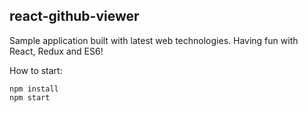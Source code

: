 ## react-github-viewer

Sample application built with latest web technologies.
Having fun with React, Redux and ES6!

How to start:

```
npm install
npm start
```
